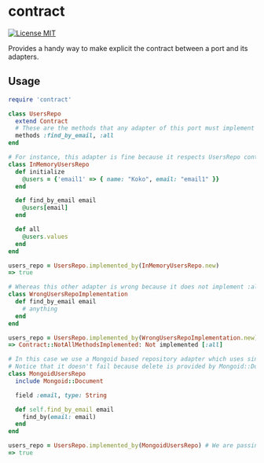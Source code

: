 contract
============
[![License MIT](http://img.shields.io/badge/license-MIT-green.svg)](http://opensource.org/licenses/MIT)

Provides a handy way to make explicit the contract between a port and its adapters.

## Usage

```ruby
require 'contract'

class UsersRepo
  extend Contract
  # These are the methods that any adapter of this port must implement
  methods :find_by_email, :all
end

# For instance, this adapter is fine because it respects UsersRepo contract
class InMemoryUsersRepo
  def initialize
    @users = {'email1' => { name: "Koko", email: "email1" }}
  end

  def find_by_email email
    @users[email]
  end

  def all
    @users.values
  end
end

users_repo = UsersRepo.implemented_by(InMemoryUsersRepo.new)
=> true

# Whereas this other adapter is wrong because it does not implement :all
class WrongUsersRepoImplementation
  def find_by_email email
    # anything
  end
end

users_repo = UsersRepo.implemented_by(WrongUsersRepoImplementation.new)
=> Contract::NotAllMethodsImplemented: Not implemented [:all]

# In this case we use a Mongoid based repository adapter which uses singleton methods.
# Notice that it doesn't fail because delete is provided by Mongoid::Document.
class MongoidUsersRepo
  include Mongoid::Document

  field :email, type: String

  def self.find_by_email email
    find_by(email: email)
  end
end

users_repo = UsersRepo.implemented_by(MongoidUsersRepo) # We are passing the class
=> true
```